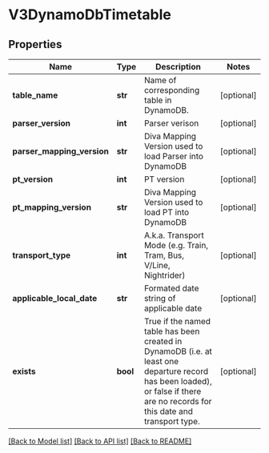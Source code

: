 # V3DynamoDbTimetable

## Properties
Name | Type | Description | Notes
------------ | ------------- | ------------- | -------------
**table_name** | **str** | Name of corresponding table in DynamoDB. | [optional] 
**parser_version** | **int** | Parser verison | [optional] 
**parser_mapping_version** | **str** | Diva Mapping Version used to load Parser into DynamoDB | [optional] 
**pt_version** | **int** | PT version | [optional] 
**pt_mapping_version** | **str** | Diva Mapping Version used to load PT into DynamoDB | [optional] 
**transport_type** | **int** | A.k.a. Transport Mode (e.g. Train, Tram, Bus, V/Line, Nightrider) | [optional] 
**applicable_local_date** | **str** | Formated date string of applicable date | [optional] 
**exists** | **bool** | True if the named table has been created in DynamoDB (i.e. at least one departure record has been loaded),  or false if there are no records for this date and transport type. | [optional] 

[[Back to Model list]](../README.md#documentation-for-models) [[Back to API list]](../README.md#documentation-for-api-endpoints) [[Back to README]](../README.md)

